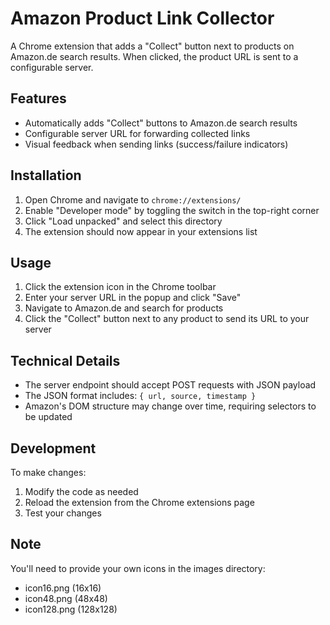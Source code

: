 # Amazon Product Link Collector

A Chrome extension that adds a "Collect" button next to products on Amazon.de search results. When clicked, the product URL is sent to a configurable server.

## Features

- Automatically adds "Collect" buttons to Amazon.de search results
- Configurable server URL for forwarding collected links
- Visual feedback when sending links (success/failure indicators)

## Installation

1. Open Chrome and navigate to `chrome://extensions/`
2. Enable "Developer mode" by toggling the switch in the top-right corner
3. Click "Load unpacked" and select this directory
4. The extension should now appear in your extensions list

## Usage

1. Click the extension icon in the Chrome toolbar
2. Enter your server URL in the popup and click "Save"
3. Navigate to Amazon.de and search for products
4. Click the "Collect" button next to any product to send its URL to your server

## Technical Details

- The server endpoint should accept POST requests with JSON payload
- The JSON format includes: `{ url, source, timestamp }`
- Amazon's DOM structure may change over time, requiring selectors to be updated

## Development

To make changes:
1. Modify the code as needed
2. Reload the extension from the Chrome extensions page
3. Test your changes

## Note

You'll need to provide your own icons in the images directory:
- icon16.png (16x16)
- icon48.png (48x48)
- icon128.png (128x128)